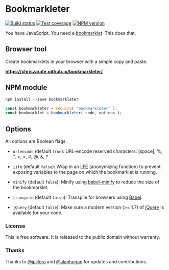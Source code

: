# Bookmarkleter

[![Build status][build-status]][travis-ci]
[![Test coverage][test-coverage]][codecov]
[![NPM version][npm-version]][fury-io]

You have JavaScript. You need a [bookmarklet][bookmarklet]. This does that.

## Browser tool

Create bookmarklets in your browser with a simple copy and paste.

**https://chriszarate.github.io/bookmarkleter/**

## NPM module

```
npm install --save bookmarkleter
```

```js
const bookmarkleter = require( 'bookmarkleter' );
const bookmarklet = bookmarkleter( code, options );
```

## Options

All options are Boolean flags.

  * `urlencode` (default `true`): URL-encode reserved characters: \[space\], %,
    ", <, >, #, @, &, ?

  * `iife` (default `false`): Wrap in an [IIFE][iife] (anonymizing function) to
    prevent exposing variables to the page on which the bookmarklet is running.

  * `minify` (default `false`): Minify using [babel-minify][babel-minify] to
    reduce the size of the bookmarklet.

  * `transpile` (default `false`): Transpile for browsers using [Babel][babel].

  * `jQuery` (default `false`): Make sure a modern version (>= 1.7) of
    [jQuery][jquery] is available for your code.

### License

This is free software. It is released to the public domain without warranty.

### Thanks

Thanks to [@jpillora][jpillora] and [@alanhogan][alanhogan] for updates and contributions.


[build-status]: https://secure.travis-ci.org/chriszarate/bookmarkleter.svg?branch=master
[travis-ci]: http://travis-ci.org/chriszarate/bookmarkleter
[test-coverage]: https://codecov.io/gh/chriszarate/bookmarkleter/branch/master/graph/badge.svg
[codecov]: https://codecov.io/gh/chriszarate/bookmarkleter
[npm-version]: https://badge.fury.io/js/bookmarkleter.svg
[fury-io]: http://badge.fury.io/js/bookmarkleter
[bookmarklet]: http://en.wikipedia.org/wiki/Bookmarklet "Wikipedia entry on Bookmarklets"
[iife]: http://en.wikipedia.org/wiki/Immediately-invoked_function_expression "Immediately invoked function expression"
[babel]: https://babeljs.io
[babel-minify]: https://github.com/babel/minify
[jquery]: http://jquery.com
[jpillora]: https://github.com/jpillora
[alanhogan]: https://github.com/alanhogan
